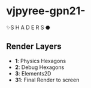 # vjpyree-gpn21-
✨S H A D E R S ⬣


## Render Layers
* **1**: Physics Hexagons
* **2**: Debug Hexagons
* **3**: Elements2D
* **31**: Final Render to screen